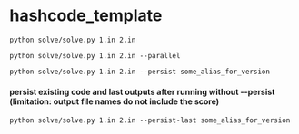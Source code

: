 # hashcode_template

```
python solve/solve.py 1.in 2.in

python solve/solve.py 1.in 2.in --parallel

python solve/solve.py 1.in 2.in --persist some_alias_for_version
```

#### persist existing code and last outputs after running without --persist (limitation: output file names do not include the score)

```
python solve/solve.py 1.in 2.in --persist-last some_alias_for_version

```
